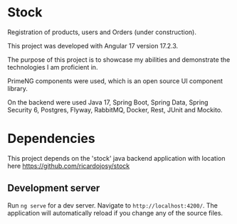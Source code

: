 # Stock

Registration of products, users and Orders (under construction).

This project was developed with Angular 17 version 17.2.3.

The purpose of this project is to showcase my abilities and demonstrate the technologies I am proficient in.

PrimeNG components were used, which is an open source UI component library.

On the backend were used Java 17, Spring Boot, Spring Data, Spring Security 6, Postgres, Flyway, RabbitMQ, Docker, Rest, JUnit and Mockito.

# Dependencies

This project depends on the 'stock' java backend application with location here https://github.com/ricardojosy/stock

## Development server

Run `ng serve` for a dev server. Navigate to `http://localhost:4200/`. The application will automatically reload if you change any of the source files.


